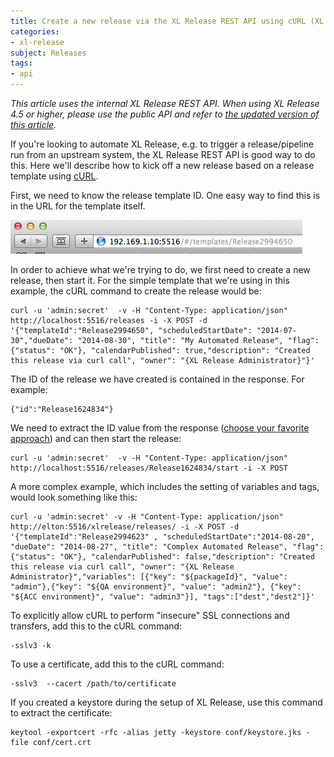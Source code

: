 ```yaml
---
title: Create a new release via the XL Release REST API using cURL (XL Release 4.0 and earlier)
categories:
- xl-release
subject: Releases
tags:
- api
---
```

_This article uses the internal XL Release REST API. When using XL Release 4.5 or higher, please use the public API and refer to [the updated version of this article](create-a-new-release-via-rest-api-using-curl.html)._

If you're looking to automate XL Release, e.g. to trigger a release/pipeline run from an upstream system, the XL Release REST API is good way to do this. Here we'll describe how to kick off a new release based on a release template using [cURL](http://curl.haxx.se/docs/manpage.html).

First, we need to know the release template ID. One easy way to find this is in the URL for the template itself.

![URL for template](images/template-release-id.png)

In order to achieve what we're trying to do, we first need to create a new release, then start it. For the simple template that we're using in this example, the cURL command to create the release would be:

    curl -u 'admin:secret'  -v -H "Content-Type: application/json" http://localhost:5516/releases -i -X POST -d '{"templateId":"Release2994650", "scheduledStartDate": "2014-07-30","dueDate": "2014-08-30", "title": "My Automated Release", "flag": {"status": "OK"}, "calendarPublished": true,"description": "Created this release via curl call", "owner": "{XL Release Administrator}"}'

The ID of the release we have created is contained in the response. For example:

    {"id":"Release1624834"}

We need to extract the ID value from the response ([choose your favorite approach](https://unix.stackexchange.com/questions/121718/how-to-parse-json-with-shell-scripting-in-linux)) and can then start the release:

    curl -u 'admin:secret'  -v -H "Content-Type: application/json" http://localhost:5516/releases/Release1624834/start -i -X POST

A more complex example, which includes the setting of variables and tags, would look something like this:

    curl -u 'admin:secret' -v -H "Content-Type: application/json" http://elton:5516/xlrelease/releases/ -i -X POST -d '{"templateId":"Release2994623" , "scheduledStartDate":"2014-08-20", "dueDate": "2014-08-27", "title": "Complex Automated Release", "flag": {"status": "OK"}, "calendarPublished": false,"description": "Created this release via curl call", "owner": "{XL Release Administrator}","variables": [{"key": "${packageId}", "value": "admin"},{"key": "${QA environment}", "value": "admin2"}, {"key": "${ACC environment}", "value": "admin3"}], "tags":["dest","dest2"]}'

To explicitly allow cURL to perform "insecure" SSL connections and transfers, add this to the cURL command:

    -sslv3 -k

To use a certificate, add this to the cURL command:

    -sslv3  --cacert /path/to/certificate

If you created a keystore during the setup of XL Release, use this command to extract the certificate: 

    keytool -exportcert -rfc -alias jetty -keystore conf/keystore.jks -file conf/cert.crt

